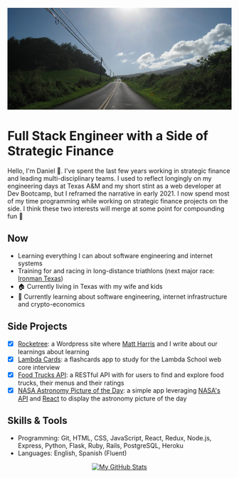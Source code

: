 <p align="center">
  <img src="https://github.com/dgamboa/dgamboa/blob/master/assets/maui_road.jpg" alt="Banner photo for GitHub profile">
</p>

# Full Stack Engineer with a Side of Strategic Finance
Hello, I'm Daniel :wave:. I've spent the last few years working in strategic finance and leading multi-disciplinary teams. I used to reflect longingly on my engineering days at Texas A&M and my short stint as a web developer at Dev Bootcamp, but I reframed the narrative in early 2021. I now spend most of my time programming while working on strategic finance projects on the side. I think these two interests will merge at some point for compounding fun :rocket:

## Now
* Learning everything I can about software engineering and internet systems
* Training for and racing in long-distance triathlons (next major race: [Ironman Texas](https://www.ironman.com/im-texas))
* :house: Currently living in Texas with my wife and kids
* :book: Currently learning about software engineering, internet infrastructure and crypto-economics

## Side Projects
- [x] [Rocketree](https://rocketree.com): a Wordpress site where [Matt Harris](https://www.linkedin.com/in/mgharris34/) and I write about our learnings about learning
- [x] [Lambda Cards](https://www.lambdacards.com): a flashcards app to study for the Lambda School web core interview
- [x] [Food Trucks API](https://github.com/dgamboa/foodtrucks-backend): a RESTful API with for users to find and explore food trucks, their menus and their ratings
- [x] [NASA Astronomy Picture of the Day](https://nasa-apod-site.netlify.app/): a simple app leveraging [NASA's API](https://api.nasa.gov/) and [React](https://reactjs.org/) to display the astronomy picture of the day

## Skills & Tools
* Programming: Git, HTML, CSS, JavaScript, React, Redux, Node.js, Express, Python, Flask, Ruby, Rails, PostgreSQL, Heroku
* Languages: English, Spanish (Fluent)

<p align="center">
  <a href="https://github.com/anuraghazra/github-readme-stats">
    <img src="https://github-readme-stats.vercel.app/api?username=dgamboa&show_icons=true&count_private=true&theme=vue-dark" alt="My GitHub Stats">
  </a>
</p>
